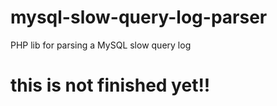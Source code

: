 # mysql-slow-query-log-parser
PHP lib for parsing a MySQL slow query log

# this is not finished yet!!
